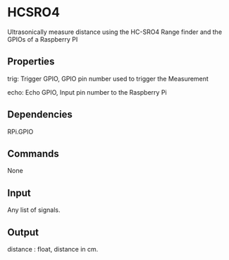 HCSRO4
===========

Ultrasonically measure distance using the HC-SRO4 Range finder and the GPIOs of a Raspberry PI

Properties
--------------
trig: Trigger GPIO, GPIO pin number used to trigger the Measurement

echo: Echo GPIO, Input pin number to the Raspberry Pi

Dependencies
----------------
RPi.GPIO

Commands
----------------
None

Input
-------
Any list of signals.

Output
---------
distance : float, distance in cm.
